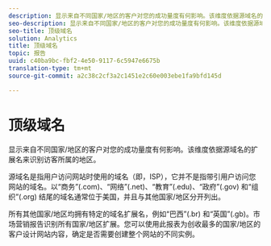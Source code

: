 ```yaml
---
description: 显示来自不同国家/地区的客户对您的成功量度有何影响。该维度依据源域名的扩展名来识别访客所属的地区。
seo-description: 显示来自不同国家/地区的客户对您的成功量度有何影响。该维度依据源域名的扩展名来识别访客所属的地区。
seo-title: 顶级域名
solution: Analytics
title: 顶级域名
topic: 报告
uuid: c40ba9bc-fbf2-4e50-9117-6c5947e6675b
translation-type: tm+mt
source-git-commit: a2c38c2cf3a2c1451e2c60e003ebe1fa9bfd145d

---
```



# 顶级域名

显示来自不同国家/地区的客户对您的成功量度有何影响。该维度依据源域名的扩展名来识别访客所属的地区。

源域名是指用户访问网站时使用的域名（即，ISP），它并不是指带引用户访问您网站的域名。以“商务”(.com)、“网络”(.net)、“教育”(.edu)、“政府”(.gov) 和“组织”(.org) 结尾的域名通常位于美国，并且与其他国家/地区分开列出。

所有其他国家/地区均拥有特定的域名扩展名，例如“巴西”(.br) 和“英国”(.gb)。市场营销报告识别所有国家/地区扩展。您可以使用此报表为创收最多的国家/地区的客户设计网站内容，确定是否需要创建整个网站的不同实例。

